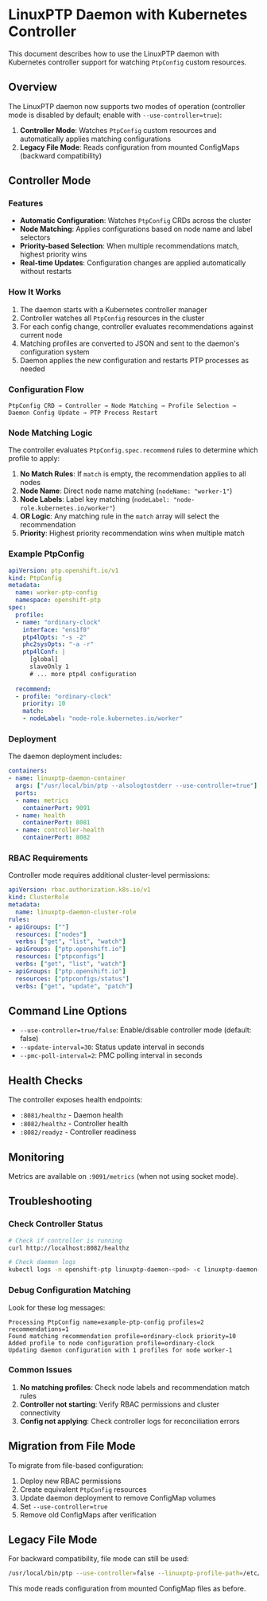# LinuxPTP Daemon with Kubernetes Controller

This document describes how to use the LinuxPTP daemon with Kubernetes controller support for watching `PtpConfig` custom resources.

## Overview

The LinuxPTP daemon now supports two modes of operation (controller mode is disabled by default; enable with `--use-controller=true`):

1. **Controller Mode**: Watches `PtpConfig` custom resources and automatically applies matching configurations
2. **Legacy File Mode**: Reads configuration from mounted ConfigMaps (backward compatibility)

## Controller Mode

### Features

- **Automatic Configuration**: Watches `PtpConfig` CRDs across the cluster
- **Node Matching**: Applies configurations based on node name and label selectors  
- **Priority-based Selection**: When multiple recommendations match, highest priority wins
- **Real-time Updates**: Configuration changes are applied automatically without restarts

### How It Works

1. The daemon starts with a Kubernetes controller manager
2. Controller watches all `PtpConfig` resources in the cluster
3. For each config change, controller evaluates recommendations against current node
4. Matching profiles are converted to JSON and sent to the daemon's configuration system
5. Daemon applies the new configuration and restarts PTP processes as needed

### Configuration Flow

```
PtpConfig CRD → Controller → Node Matching → Profile Selection → Daemon Config Update → PTP Process Restart
```

### Node Matching Logic

The controller evaluates `PtpConfig.spec.recommend` rules to determine which profile to apply:

1. **No Match Rules**: If `match` is empty, the recommendation applies to all nodes
2. **Node Name**: Direct node name matching (`nodeName: "worker-1"`)
3. **Node Labels**: Label key matching (`nodeLabel: "node-role.kubernetes.io/worker"`)
4. **OR Logic**: Any matching rule in the `match` array will select the recommendation
5. **Priority**: Highest priority recommendation wins when multiple match

### Example PtpConfig

```yaml
apiVersion: ptp.openshift.io/v1
kind: PtpConfig
metadata:
  name: worker-ptp-config
  namespace: openshift-ptp
spec:
  profile:
  - name: "ordinary-clock"
    interface: "ens1f0"
    ptp4lOpts: "-s -2"
    phc2sysOpts: "-a -r"
    ptp4lConf: |
      [global]
      slaveOnly 1
      # ... more ptp4l configuration
      
  recommend:
  - profile: "ordinary-clock"
    priority: 10
    match:
    - nodeLabel: "node-role.kubernetes.io/worker"
```

### Deployment

The daemon deployment includes:

```yaml
containers:
- name: linuxptp-daemon-container
  args: ["/usr/local/bin/ptp --alsologtostderr --use-controller=true"]
  ports:
  - name: metrics
    containerPort: 9091
  - name: health  
    containerPort: 8081
  - name: controller-health
    containerPort: 8082
```

### RBAC Requirements

Controller mode requires additional cluster-level permissions:

```yaml
apiVersion: rbac.authorization.k8s.io/v1
kind: ClusterRole
metadata:
  name: linuxptp-daemon-cluster-role
rules:
- apiGroups: [""]
  resources: ["nodes"]
  verbs: ["get", "list", "watch"]
- apiGroups: ["ptp.openshift.io"]
  resources: ["ptpconfigs"]
  verbs: ["get", "list", "watch"]
- apiGroups: ["ptp.openshift.io"]
  resources: ["ptpconfigs/status"]
  verbs: ["get", "update", "patch"]
```

## Command Line Options

- `--use-controller=true/false`: Enable/disable controller mode (default: false)
- `--update-interval=30`: Status update interval in seconds
- `--pmc-poll-interval=2`: PMC polling interval in seconds

## Health Checks

The controller exposes health endpoints:

- `:8081/healthz` - Daemon health
- `:8082/healthz` - Controller health  
- `:8082/readyz` - Controller readiness

## Monitoring

Metrics are available on `:9091/metrics` (when not using socket mode).

## Troubleshooting

### Check Controller Status

```bash
# Check if controller is running
curl http://localhost:8082/healthz

# Check daemon logs
kubectl logs -n openshift-ptp linuxptp-daemon-<pod> -c linuxptp-daemon-container
```

### Debug Configuration Matching

Look for these log messages:

```
Processing PtpConfig name=example-ptp-config profiles=2 recommendations=1
Found matching recommendation profile=ordinary-clock priority=10
Added profile to node configuration profile=ordinary-clock
Updating daemon configuration with 1 profiles for node worker-1
```

### Common Issues

1. **No matching profiles**: Check node labels and recommendation match rules
2. **Controller not starting**: Verify RBAC permissions and cluster connectivity
3. **Config not applying**: Check controller logs for reconciliation errors

## Migration from File Mode

To migrate from file-based configuration:

1. Deploy new RBAC permissions
2. Create equivalent `PtpConfig` resources
3. Update daemon deployment to remove ConfigMap volumes  
4. Set `--use-controller=true`
5. Remove old ConfigMaps after verification

## Legacy File Mode

For backward compatibility, file mode can still be used:

```bash
/usr/local/bin/ptp --use-controller=false --linuxptp-profile-path=/etc/linuxptp
```

This mode reads configuration from mounted ConfigMap files as before.